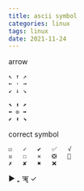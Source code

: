 ```yaml
---
title: ascii symbol
categories: linux
tags: linux
date: 2021-11-24
---
```


arrow

```
↖ ↑ ↗
← · →
↙ ↓ ↘

⬉ ⬆ ⬈
⬅ ⊙ ➡
⬋ ⬇ ⬊
```

correct symbol

```
☑	✓	✔	✅	√
☒	☐	✕	❎	💯
✗	✘	✖	❌
```

&#9658;
&#767;
&#2400; &#x2713;